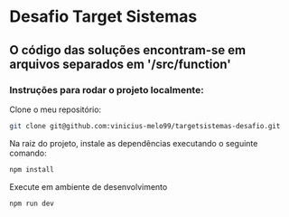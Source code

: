 # Desafio Target Sistemas

## O código das soluções encontram-se em arquivos separados em '/src/function'

### Instruções para rodar o projeto localmente:

Clone o meu repositório:

```bash
git clone git@github.com:vinicius-melo99/targetsistemas-desafio.git
```
Na raiz do projeto, instale as dependências executando o seguinte comando:

```bash
npm install
```

Execute em ambiente de desenvolvimento

```bash
npm run dev
```
